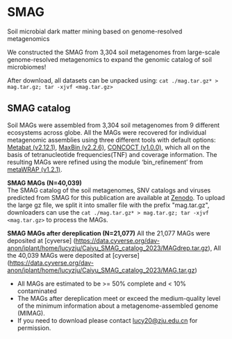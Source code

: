 # SMAG
Soil microbial dark matter mining based on genome-resolved metagenomics 

We constructed the SMAG from 3,304 soil metagenomes from large-scale genome-resolved metagenomics to expand the genomic catalog of soil microbiomes!

After download, all datasets can be unpacked using: `cat ./mag.tar.gz* > mag.tar.gz; tar -xjvf <mag.tar.gz>`

## SMAG catalog

Soil MAGs were assembled from 3,304 soil metagenomes from 9 different ecosystems across globe. All the MAGs were recovered for individual metagenomic assemblies using three different tools with default options: [Metabat (v2.12.1)](https://github.com/bioboxes/metaBAT), [MaxBin (v2.2.6)](https://github.com/movingpictures83/MaxBin), [CONCOCT (v1.0.0)](https://github.com/ConcoctLang/concoct), which all on the basis of tetranucleotide frequencies(TNF) and coverage information. The resulting MAGs were refined using the module ‘bin_refinement’ from [metaWRAP (v1.2.1)](https://github.com/bxlab/metaWRAP).

<b>SMAG MAGs (N=40,039)</b>   
The SMAG catalog of the soil metagenomes, SNV catalogs and viruses predicted from SMAG for this publication are available at [Zenodo](https://doi.org/10.5281/zenodo.7941562). To upload the large gz file, we split it into smaller file with the prefix "mag.tar.gz",
downloaders can use the `cat ./mag.tar.gz* > mag.tar.gz; tar -xjvf <mag.tar.gz>` to process the MAGs.

<b>SMAG MAGs after dereplication (N=21,077)</b>
All the 21,077 MAGs were deposited at [cyverse] (https://data.cyverse.org/dav-anon/iplant/home/lucyzju/Caiyu_SMAG_catalog_2023/MAGdrep.tar.gz),
All the 40,039 MAGs were deposited at [cyverse] (https://data.cyverse.org/dav-anon/iplant/home/lucyzju/Caiyu_SMAG_catalog_2023/MAG.tar.gz)


* All MAGs are estimated to be >= 50% complete and < 10% contaminated
* The MAGs after dereplication meet or exceed the medium-quality level of the minimum information about a metagenome-assembled genome (MIMAG).
* If you need to download please contact lucy20@zju.edu.cn for permission.
